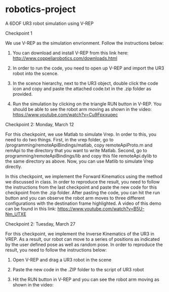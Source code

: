 # robotics-project
A 6DOF UR3 robot simulation using V-REP

Checkpoint 1

We use V-REP as the simulation envrionment. Follow the instructions below:

1) You can download and install V-REP from this link here: http://www.coppeliarobotics.com/downloads.html

2) In order to run the code, you need to open up V-REP and import the UR3 robot into the scence. 

3) In the scence hierarchy, next to the UR3 object, double click the code icon and copy and paste the attached code.txt in the .zip folder as provided. 

4) Run the simulation by clicking on the triangle RUN button in V-REP. You should be able to see the robot arm moving as shown in the video: https://www.youtube.com/watch?v=Cu9Fpxxuqec


Checkpoint 2: Monday, March 12

For this checkpoint, we use Matlab to simulate Vrep. In order to this, you need to do two things.
First, in the vrep folder, go to /programming/remoteApiBindings/matlab, copy remoteApiProto.m and remApi to the directory that you want to write Matlab. 
Second, go to programming/remoteApiBindings/lib and copy this file remoteApi.dylib to the same directory as above. 
Now, you can use Matlib to simulate Vrep directly. 

In this checkpoint, we implement the Forward Kinematics using the method we discussed in class. In order to reproduce the result, you need to follow the instructions from the last checkpoint and paste the new code for this checkpoint from the .zip folder. After pasting the code, you can hit the run button and you can observe the robot arm moves to three different configurations with the destination frame highlighted. 
A video of this demo can be found in this link: https://www.youtube.com/watch?v=B5U-Nm_UTXE


Checkpoint 2: Tuesday, March 27

For this checkpoint, we implement the Inverse Kinematics of the UR3 in VREP. As a result, our robot can move to a series of positions as indicated by the user defined pose as well as random pose. In order to reproduce the result, you need to follow the instructions below:

1) Open V-REP and drag a UR3 robot in the scene

2) Paste the new code in the .ZIP folder to the script of UR3 robot

3) Hit the RUN button in V-REP and you can see the robot arm moving as shown in the video: 










